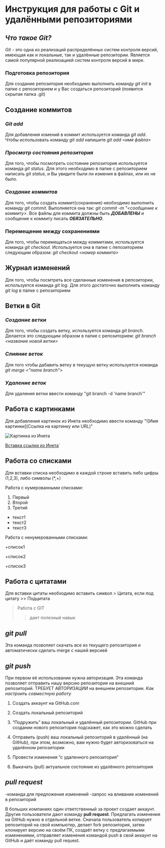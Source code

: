 # Инструкция для работы с Git и удалёнными репозиториями

## *Что такое Git?*

*Git* - это одна из реализаций распределённых систем контроля версий, имеющая как и локальные, так и удалённые репозитории. Является самой популярной реализацией систем контроля версий в мире.

### **Подготовка репозитория**

Для создание репозитория необходимо выполнить команду *git init*  в папке с репозиторием и у Вас создаться репозиторий (появится скрытая папка .git)

## **Создание коммитов**

### *Git add*

Для добавления измений в коммит используется команда *git add*. Чтобы использовать команду *git add* напишите *git add <имя файла>*

### *Просмотр состояния репозитория*

Для того, чтобы посмотреть состояние репозитория используется команда *git status*. Для этого необходимо в папке с репозиторием написать *git status*, и Вы увидите были ли измения в файлах, или их не было.

### *Создание коммитов*

Для того, чтобы создать коммит(сохранение) необходимо выполнить команду *git commit*. Выполняется она так: *git commit -m "<сообщение к коммиту>*. Все файлы для коммита должны быть ***ДОБАВЛЕНЫ*** и сообщение к коммиту писать ***ОБЯЗАТЕЛЬНО***.

### **Перемещение между сохранениями**

Для того, чтобы перемещаться между коммитами, используется команда *git checkout*. Используется она в папке с пепозиторием следующим образом: *git checkout <номер коммита>*

## **Журнал изменений**

Для того, чтобы посмтреть все сделанные изменения в репозитории, используется команда *git log*. Для этого достаточно выполнить команду *git log* в папке с репозиторием

## **Ветки в Git**

### *Создание ветки*

Для того, чтобы создать ветку, используется команда *git branch*. Делается это следующим образом в папке с репозиторием: *git branch <название новой ветки>*

### *Слияние веток*

Для того чтобы дабавить ветку в текущую ветку используется команда *git merge <"name branch">*

### *Удаление веток*

Для удаления ветки ввести команду "git branch -d 'name branch'"

## Работа с картинками

Для добавления картинок из Инета необходимо ввести команду "![Имя картинки](Ссылка на картинку или URL)"

![Картинка из Инета](https://avatars.mds.yandex.net/i?id=c1dc9afa10b800a207848eaf1d2a7bf5b92c3f68-7469517-images-thumbs&n=13)

[Вставка ссылки из Инета](https://skillbox.ru/media/code/yazyk-razmetki-markdown-shpargalka-po-sintaksisu-s-primerami/)`

## Работа со списками

Для вставки списка необходимо в каждой строке вставить либо цифры (1,2,3), либо символы (*,+)

Работа с нумерованными списками:

1. Первый
2. Второй
3. Третий

* текст1
* текст2
* текст3

Работа с ненумерованными списками:

+список1

+список2

+список3

## Работа с цитатами

Для вставки цитаты необходимо вставить символ > Цитата, если под цитату >> Подцитата

> Работа с GIT
>> дает полезный навык

## *git pull*

Эта команда позволяет скачать все из текущего репозитория и автоматически сделать merge с нашей версией

## *git push*

   При первом её использовании нужна авторизация.
Эта команда позволяет отправить нашу версию репозитория на внешний репозиторий. ТРЕБУЕТ АВТОРИЗАЦИИ на внешнем репозитории.
*Как настроить совместную работу*

1. Создать аккаунт на GitHub.com
2. Создать локальный репозиторий
3. “Подружить” ваш локальный и удалённый репозитории.
   GitHub при создании нового репозитория подскажет, как это можно сделать
  
4. Отправить (push) ваш локальный репозиторий в удалённый (на GitHub), при этом, возможно, вам нужно будет авторизоваться на удалённом репозитории
5. Провести изменения “с удаленного репозитория”
6. Выкачать (pull) актуальное состояние из удалённого репозитория

## *pull request*

-команда для предложения изменений
-запрос на вливание изменений в репозиторий 

В больших компаниях один ответственный за проект создает аккаунт. Другие пользователи дают команду **pull request**. Предлагать изменения на GitHub нужно в отдельной ветке.
Сначала пользователь копирует репозиторий на свой компьютер, делает fork репозитория, затем клонирует версию на своём ПК, создаёт ветку с предлагаемыми изменениями, отправляет изменения командой push в свой аккаунт на GitHub и даёт команду pull request.

